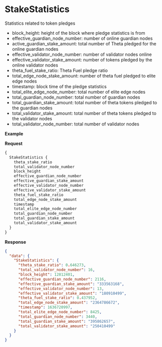 # StakeStatistics

Statistics related to token pledges

- block_height: height of the block where pledge statistics is from
- effective_guardian_node_number: number of online guardian nodes
- active_guardian_stake_amount: total number of Theta pledged for the online guardian nodes
- effective_validator_node_number: number of validator nodes online
- effective_validator_stake_amount: number of tokens pledged by the online validator nodes
- theta_fuel_stake_ratio: Theta Fuel pledge ratio
- total_edge_node_stake_amount: number of theta fuel pledged to elite edge nodes
- timestamp: block time of the pledge statistics
- total_elite_edge_node_number: total number of elite edge nodes
- total_guardian_node_number: total number of guardian nodes
- total_guardian_stake_amount: total number of theta tokens pledged to the guardian nodes
- total_validator_stake_amount: total number of theta tokens pledged to the validator nodes
- total_validator_node_number: total number of validator nodes

**Example**

**Request**

```graphql
{
  StakeStatistics {
    theta_stake_ratio
    total_validator_node_number
    block_height
    effective_guardian_node_number
    effective_guardian_stake_amount
    effective_validator_node_number
    effective_validator_stake_amount
    theta_fuel_stake_ratio
    total_edge_node_stake_amount
    timestamp
    total_elite_edge_node_number
    total_guardian_node_number
    total_guardian_stake_amount
    total_validator_stake_amount
  }
}
```

**Response**

```json
{
  "data": {
    "StakeStatistics": {
      "theta_stake_ratio": 0.646273,
      "total_validator_node_number": 16,
      "block_height": 12812401,
      "effective_guardian_node_number": 2116,
      "effective_guardian_stake_amount": "333563168",
      "effective_validator_node_number": 13,
      "effective_validator_stake_amount": "180910499",
      "theta_fuel_stake_ratio": 0.437952,
      "total_edge_node_stake_amount": "2364786672",
      "timestamp": 1636720997,
      "total_elite_edge_node_number": 8425,
      "total_guardian_node_number": 3440,
      "total_guardian_stake_amount": "395862657",
      "total_validator_stake_amount": "250410499"
    }
  }
}
```
